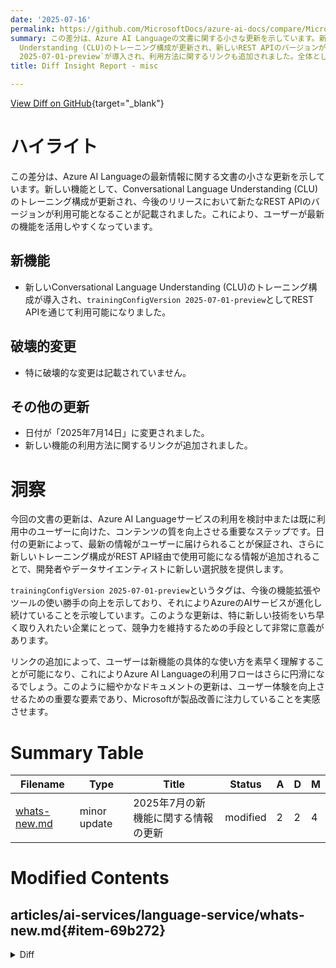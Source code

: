 ```yaml
---
date: '2025-07-16'
permalink: https://github.com/MicrosoftDocs/azure-ai-docs/compare/MicrosoftDocs:dbb4e58...MicrosoftDocs:ebd05f8
summary: この差分は、Azure AI Languageの文書に関する小さな更新を示しています。新機能として、Conversational Language
  Understanding (CLU)のトレーニング構成が更新され、新しいREST APIのバージョンが今後利用可能になることが記載されています。これにより、ユーザーは最新機能をより活用しやすくなります。具体的には、`trainingConfigVersion
  2025-07-01-preview`が導入され、利用方法に関するリンクも追加されました。全体として、ユーザー体験を向上させるための重要なステップとなっています。
title: Diff Insight Report - misc

---
```


[View Diff on GitHub](https://github.com/MicrosoftDocs/azure-ai-docs/compare/MicrosoftDocs:dbb4e58...MicrosoftDocs:ebd05f8){target="_blank"}

# ハイライト

この差分は、Azure AI Languageの最新情報に関する文書の小さな更新を示しています。新しい機能として、Conversational Language Understanding (CLU)のトレーニング構成が更新され、今後のリリースにおいて新たなREST APIのバージョンが利用可能となることが記載されました。これにより、ユーザーが最新の機能を活用しやすくなっています。

## 新機能

- 新しいConversational Language Understanding (CLU)のトレーニング構成が導入され、`trainingConfigVersion 2025-07-01-preview`としてREST APIを通じて利用可能になりました。
  
## 破壊的変更

- 特に破壊的な変更は記載されていません。

## その他の更新

- 日付が「2025年7月14日」に変更されました。
- 新しい機能の利用方法に関するリンクが追加されました。

# 洞察

今回の文書の更新は、Azure AI Languageサービスの利用を検討中または既に利用中のユーザーに向けた、コンテンツの質を向上させる重要なステップです。日付の更新によって、最新の情報がユーザーに届けられることが保証され、さらに新しいトレーニング構成がREST API経由で使用可能になる情報が追加されることで、開発者やデータサイエンティストに新しい選択肢を提供します。

`trainingConfigVersion 2025-07-01-preview`というタグは、今後の機能拡張やツールの使い勝手の向上を示しており、それによりAzureのAIサービスが進化し続けていることを示唆しています。このような更新は、特に新しい技術をいち早く取り入れたい企業にとって、競争力を維持するための手段として非常に意義があります。

リンクの追加によって、ユーザーは新機能の具体的な使い方を素早く理解することが可能になり、これによりAzure AI Languageの利用フローはさらに円滑になるでしょう。このように細やかなドキュメントの更新は、ユーザー体験を向上させるための重要な要素であり、Microsoftが製品改善に注力していることを実感させます。

# Summary Table
|  Filename  | Type |    Title    | Status | A  | D  | M  |
|------------|------|-------------|--------|----|----|----|
| [whats-new.md](#item-69b272) | minor update | 2025年7月の新機能に関する情報の更新 | modified | 2 | 2 | 4 | 


# Modified Contents
## articles/ai-services/language-service/whats-new.md{#item-69b272}

<details>
<summary>Diff</summary>
````diff
@@ -6,7 +6,7 @@ author: laujan
 manager: nitinme
 ms.service: azure-ai-language
 ms.topic: whats-new
-ms.date: 07/09/2025
+ms.date: 07/14/2025
 ms.author: lajanuar
 ---
 
@@ -16,7 +16,7 @@ Azure AI Language is updated on an ongoing basis. Bookmark this page to stay up
 
 ## June 2025
 
-* A new version of the Conversational Language Understanding (CLU) training configuration, aimed at minimizing overpredictions of the [None intent](conversational-language-understanding/concepts/none-intent.md)—particularly in multilingual contexts—is now supported in [REST API version 2025-15-05-preview](/rest/api/language/analyze-conversations/analyze-conversations?view=rest-language-2025-05-15-preview&preserve-view=true).
+* A new version of the Conversational Language Understanding (CLU) training configuration, aimed at minimizing overpredictions of the [None intent](conversational-language-understanding/concepts/none-intent.md)—particularly in multilingual contexts—is now available via the REST API using **trainingConfigVersion 2025-07-01-preview**. For more information, *see* [Train your model: request body data](conversational-language-understanding/how-to/train-model.md?tabs=rest-api#request-body).
 
 * The [Build your conversational agent](https://github.com/Azure-Samples/Azure-Language-OpenAI-Conversational-Agent-Accelerator) accelerator project is updated to include a new routing strategy—**TRIAGE_AGENT**. This strategy uses an agent hosted on Azure AI Foundry Agent Service. It utilizes Conversational Language Understanding (CLU) and Custom Question Answering (CQA) as tools to triage user intent for downstream agent routing. Additionally, these tools help deliver precise answers to specific questions. For more information, *see* [TechCommunity Blog Post](https://techcommunity.microsoft.com/blog/azure-ai-services-blog/announcing-azure-ai-language-new-features-to-accelerate-your-agent-development/4415216)
 
````
</details>

### Summary

```json
{
    "modification_type": "minor update",
    "modification_title": "2025年7月の新機能に関する情報の更新"
}
```

### Explanation
この変更は、Azure AI Languageの「whats-new.md」ドキュメントの更新に関連しています。主に、日付と新機能に関する情報が修正されました。具体的には、日付が「2025年7月14日」に変更され、新しいConversational Language Understanding (CLU)のトレーニング構成が、REST APIを通じて「trainingConfigVersion 2025-07-01-preview」で利用可能であることが追記されました。また、利用方法に関するリンクも追加され、ユーザーが最新の機能を理解しやすくなっています。これにより、ドキュメントは最新の状態を反映し、ユーザーが新しい機能を利用するための情報が簡単に見つかるようになります。


